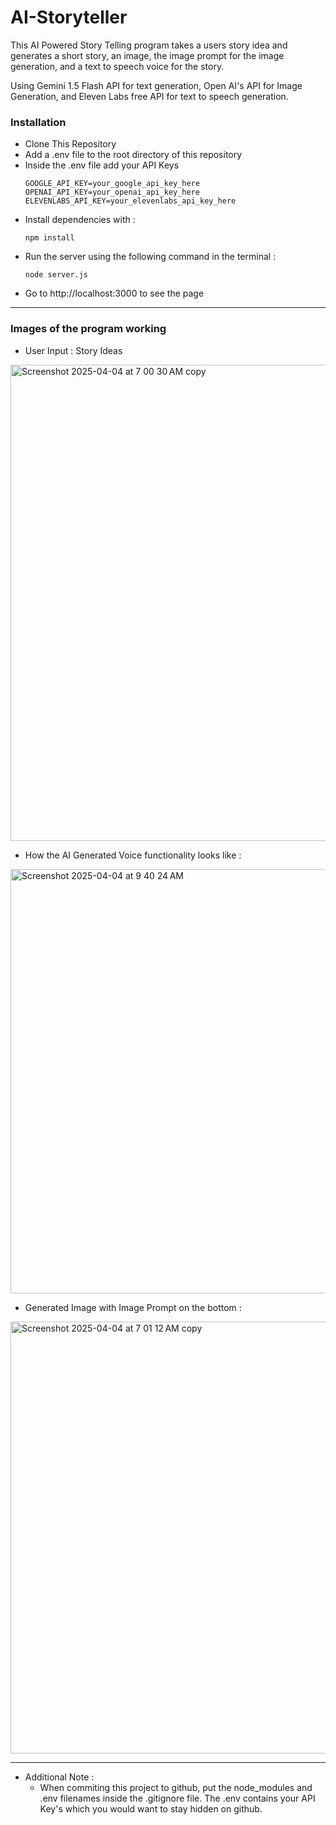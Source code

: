 # AI-Storyteller

This AI Powered Story Telling program takes a users story idea and generates a short story, an image, the image prompt for the image generation, and a text to speech voice for the story.

Using Gemini 1.5 Flash API for text generation, Open AI's API for Image Generation, and Eleven Labs free API for text to speech generation.

### Installation
* Clone This Repository
* Add a .env file to the root directory of this repository
* Inside the .env file add your API Keys
   ```
   GOOGLE_API_KEY=your_google_api_key_here
   OPENAI_API_KEY=your_openai_api_key_here
   ELEVENLABS_API_KEY=your_elevenlabs_api_key_here
   ```
* Install dependencies with :
  ```
  npm install
  ```
* Run the server using the following command in the terminal : 
  ```
  node server.js
  ```
* Go to http://localhost:3000 to see the page

----------

### Images of the program working
* User Input : Story Ideas
<img width="762" alt="Screenshot 2025-04-04 at 7 00 30 AM copy" src="https://github.com/user-attachments/assets/8e435415-89a5-464f-b1f7-dafc5900d311" />

* How the AI Generated Voice functionality looks like : 
<img width="679" alt="Screenshot 2025-04-04 at 9 40 24 AM" src="https://github.com/user-attachments/assets/a213ac86-f1df-4096-806d-c90b079dca22" />

* Generated Image with Image Prompt on the bottom : 
<img width="691" alt="Screenshot 2025-04-04 at 7 01 12 AM copy" src="https://github.com/user-attachments/assets/f611079a-9ce6-4869-908a-08cddc1a9af4" />

-----------------------

* Additional Note :
  - When commiting this project to github, put the node_modules and .env filenames inside the .gitignore file. The .env contains your API Key's which you would want to stay hidden on github. 

